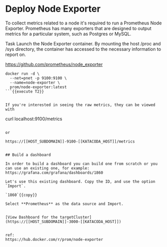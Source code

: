 # Deploy Node Exporter

To collect metrics related to a node it's required to run a Prometheus Node Exporter. Prometheus has many exporters that are designed to output metrics for a particular system, such as Postgres or MySQL.

Task
Launch the Node Exporter container. By mounting the host /proc and /sys directory, the container has accessed to the necessary information to report on.

https://github.com/prometheus/node_exporter 

```
docker run -d \
  --net=pnet -p 9100:9100 \
  --name=node-exporter \
  prom/node-exporter:latest
```{{execute T2}}


If you're interested in seeing the raw metrics, they can be viewed with 

```
curl localhost:9100/metrics
```{{execute T2}}

or

https://[[HOST_SUBDOMAIN]]-9100-[[KATACODA_HOST]]/metrics


## Build a dashboard

In order to build a dashboard you can build one from scratch or you can use an existing one, for example:
https://grafana.com/grafana/dashboards/1860

Let's use this existing dashboard. Copy the ID, and use the option `Import`.

`1860`{{copy}}

Select **Prometheus** as the data source and Import.


[View Dashboard for the targetCluster](https://[[HOST_SUBDOMAIN]]-3000-[[KATACODA_HOST]])


ref:
https://hub.docker.com/r/prom/node-exporter
